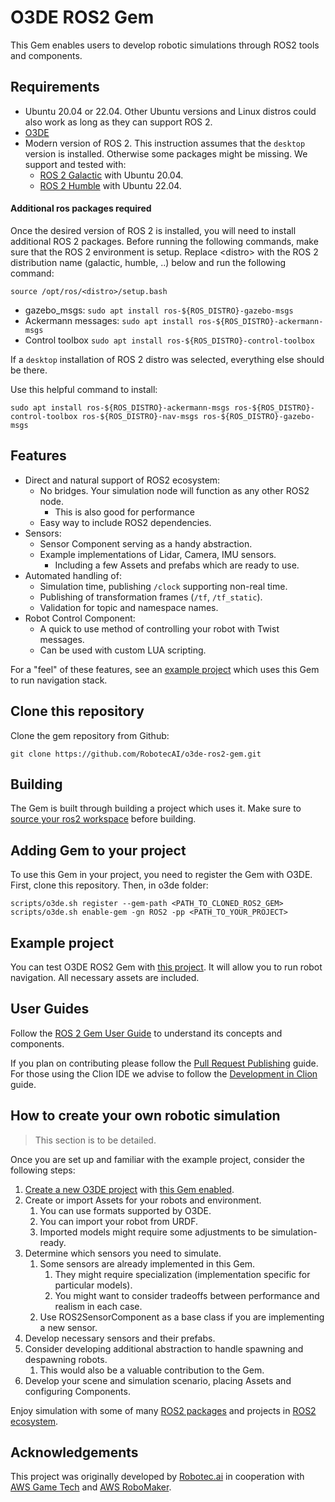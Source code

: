 # O3DE ROS2 Gem

This Gem enables users to develop robotic simulations through ROS2 tools and components.

## Requirements

* Ubuntu 20.04 or 22.04. Other Ubuntu versions and Linux distros could also work as long as they can support ROS 2.
* [O3DE](https://www.o3de.org/)
* Modern version of ROS 2. This instruction assumes that the `desktop` version is installed. Otherwise some packages might be missing. We support and tested with:
  * [ROS 2 Galactic](https://docs.ros.org/en/galactic/Installation.html) with Ubuntu 20.04.
  * [ROS 2 Humble](https://docs.ros.org/en/humble/Installation.html) with Ubuntu 22.04.

#### Additional ros packages required

Once the desired version of ROS 2 is installed, you will need to install additional ROS 2 packages. 
Before running the following commands, make sure that the ROS 2 environment is setup. Replace \<distro\> with the ROS 2 distribution name (galactic, humble, ..) below and run the following command:
```
source /opt/ros/<distro>/setup.bash
```

* gazebo_msgs: `sudo apt install ros-${ROS_DISTRO}-gazebo-msgs`
* Ackermann messages: `sudo apt install ros-${ROS_DISTRO}-ackermann-msgs`
* Control toolbox `sudo apt install ros-${ROS_DISTRO}-control-toolbox`

If a `desktop` installation of ROS 2 distro was selected, everything else should be there.

Use this helpful command to install:

```
sudo apt install ros-${ROS_DISTRO}-ackermann-msgs ros-${ROS_DISTRO}-control-toolbox ros-${ROS_DISTRO}-nav-msgs ros-${ROS_DISTRO}-gazebo-msgs
```

## Features

* Direct and natural support of ROS2 ecosystem:
  * No bridges. Your simulation node will function as any other ROS2 node.
    * This is also good for performance
  * Easy way to include ROS2 dependencies.
* Sensors:
  * Sensor Component serving as a handy abstraction.
  * Example implementations of Lidar, Camera, IMU sensors.
    * Including a few Assets and prefabs which are ready to use. 
* Automated handling of:
  * Simulation time, publishing `/clock` supporting non-real time.
  * Publishing of transformation frames (`/tf`, `/tf_static`).
  * Validation for topic and namespace names.
* Robot Control Component:
  * A quick to use method of controlling your robot with Twist messages.
  * Can be used with custom LUA scripting. 

For a "feel" of these features, see an [example project](#example-project) which uses this Gem to run navigation stack.

## Clone this repository

Clone the gem repository from Github:

```
git clone https://github.com/RobotecAI/o3de-ros2-gem.git
```

## Building

The Gem is built through building a project which uses it. Make sure to
[source your ros2 workspace](https://docs.ros.org/en/rolling/Tutorials/Configuring-ROS2-Environment.html#source-the-setup-files)
before building.

## Adding Gem to your project

To use this Gem in your project, you need to register the Gem with O3DE. First, clone this repository. Then,
in o3de folder:
```
scripts/o3de.sh register --gem-path <PATH_TO_CLONED_ROS2_GEM>
scripts/o3de.sh enable-gem -gn ROS2 -pp <PATH_TO_YOUR_PROJECT>
```

## Example project

You can test O3DE ROS2 Gem with [this project](https://github.com/RobotecAI/Ros2WarehouseDemo).
It will allow you to run robot navigation. All necessary assets are included.

## User Guides

Follow the [ROS 2 Gem User Guide](docs/guides/ros2-gem.md) to understand its concepts and components.

If you plan on contributing please follow the [Pull Request Publishing](docs/guides/pr_publishing.md) guide. For those using the Clion IDE we advise to follow the [Development in Clion](docs/guides/development_in_clion.md) guide.

## How to create your own robotic simulation

>This section is to be detailed.

Once you are set up and familiar with the example project, consider the following steps:
1. [Create a new O3DE project](https://www.o3de.org/docs/welcome-guide/create/) with [this Gem enabled](#adding-gem-to-your-project).
2. Create or import Assets for your robots and environment. 
   1. You can use formats supported by O3DE.
   2. You can import your robot from URDF.
   3. Imported models might require some adjustments to be simulation-ready.
3. Determine which sensors you need to simulate. 
   1. Some sensors are already implemented in this Gem.
      1. They might require specialization (implementation specific for particular models).
      2. You might want to consider tradeoffs between performance and realism in each case.
   2. Use ROS2SensorComponent as a base class if you are implementing a new sensor.
4. Develop necessary sensors and their prefabs.
5. Consider developing additional abstraction to handle spawning and despawning robots.
   1. This would also be a valuable contribution to the Gem.
6. Develop your scene and simulation scenario, placing Assets and configuring Components.

Enjoy simulation with some of many [ROS2 packages](https://index.ros.org/packages/#humble) and projects in [ROS2 ecosystem](https://project-awesome.org/fkromer/awesome-ros2).

## Acknowledgements

This project was originally developed by [Robotec.ai](https://robotec.ai) in cooperation with [AWS Game Tech](https://aws.amazon.com/gametech/) and [AWS RoboMaker](https://aws.amazon.com/robomaker/).